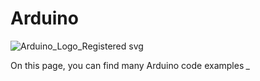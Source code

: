 # Arduino
![Arduino_Logo_Registered svg](https://github.com/jeem2/Arduino/assets/117016595/a4fc2cd0-0650-49d7-bbe6-edfdb229a756)

On this page, you can find many Arduino code examples  *_*



